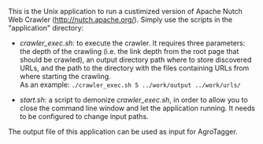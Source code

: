 This is the Unix application to run a custimized version of Apache Nutch Web Crawler (http://nutch.apache.org/). Simply use the scripts in the "application" directory:

- *crawler_exec.sh*: to execute the crawler. It requires three parameters: the depth of the crawling (i.e. the link depth from the root page that should be crawled), an output directory path where to store discovered URLs, and the path to the directory with the files containing URLs from where starting the crawling.  
As an example: ``./crawler_exec.sh 5 ../work/output ../work/urls/``
	
- *start.sh*: a script to demonize *crawler_exec.sh*, in order to allow you to close the command line window and let the application running. It needs to be configured to change input paths.

The output file of this application can be used as input for AgroTagger.

